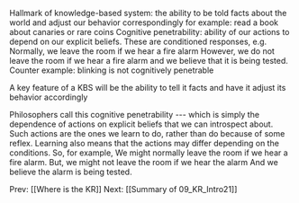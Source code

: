 ﻿Hallmark of knowledge-based system: the ability to be told facts about the world and adjust our behavior correspondingly
for example: read a book about canaries or rare coins
Cognitive penetrability: ability of our  actions to depend on our explicit beliefs.
These are conditioned responses, e.g. 
Normally, we leave the room if we hear a fire alarm
However, we do not leave the room if we hear  a fire alarm and we believe that it is being tested.
Counter example: blinking is not cognitively penetrable

A key feature of a KBS will be the ability to tell it facts and have it adjust its behavior accordingly

Philosophers call this cognitive penetrability --- which is simply the dependence of actions on explicit beliefs that we can introspect about.
Such actions are the ones we learn to do, rather than do because of some reflex. 
Learning also means that the actions may differ depending on the conditions. So, for example,
We might normally leave the room if we hear a fire alarm. But, we might not leave the room if we hear the alarm
And we believe the alarm is being tested.

Prev: [[Where is the KR]]
Next: [[Summary of 09_KR_Intro21]]